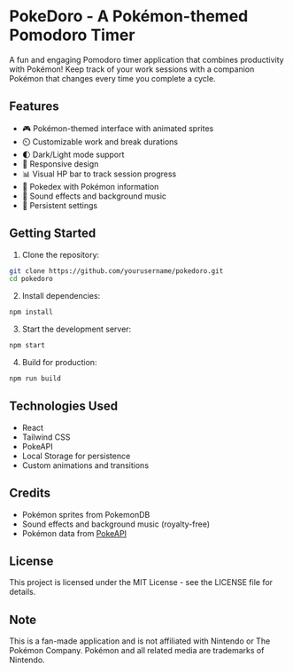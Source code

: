 # PokeDoro - A Pokémon-themed Pomodoro Timer

A fun and engaging Pomodoro timer application that combines productivity with Pokémon! Keep track of your work sessions with a companion Pokémon that changes every time you complete a cycle.

## Features

- 🎮 Pokémon-themed interface with animated sprites
- ⏲️ Customizable work and break durations
- 🌓 Dark/Light mode support
- 📱 Responsive design
- 📊 Visual HP bar to track session progress
- 📖 Pokedex with Pokémon information
- 🎵 Sound effects and background music
- 💾 Persistent settings

## Getting Started

1. Clone the repository:
```bash
git clone https://github.com/yourusername/pokedoro.git
cd pokedoro
```

2. Install dependencies:
```bash
npm install
```

3. Start the development server:
```bash
npm start
```

4. Build for production:
```bash
npm run build
```

## Technologies Used

- React
- Tailwind CSS
- PokeAPI
- Local Storage for persistence
- Custom animations and transitions

## Credits

- Pokémon sprites from PokemonDB
- Sound effects and background music (royalty-free)
- Pokémon data from [PokeAPI](https://pokeapi.co/)

## License

This project is licensed under the MIT License - see the LICENSE file for details.

## Note

This is a fan-made application and is not affiliated with Nintendo or The Pokémon Company. Pokémon and all related media are trademarks of Nintendo.
